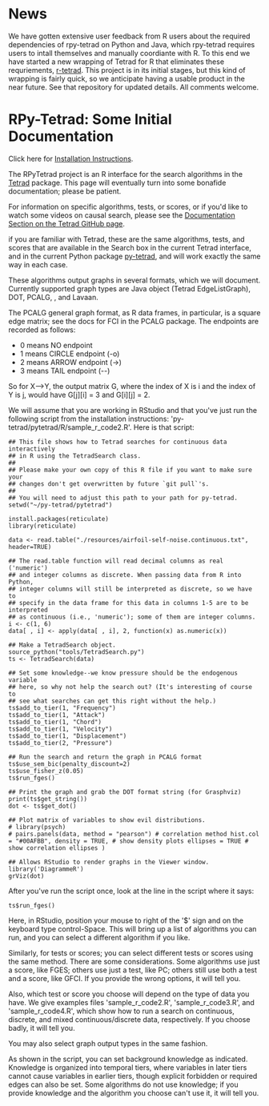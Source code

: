 # News

We have gotten extensive user feedback from R users about the required dependencies of rpy-tetrad on Python and Java, which rpy-tetrad requires users to intall themselves and manually coordiante with R. To this end we have started a new wrapping of Tetrad for R that eliminates these requriements, [r-tetrad](https://github.com/cmu-phil/r-tetrad). This project is in its initial stages, but this kind of wrapping is fairly quick, so we anticipate having a usable product in the near future. See that repository for updated details. All comments welcome.

# RPy-Tetrad: Some Initial Documentation

Click here for [Installation Instructions](https://github.com/cmu-phil/py-tetrad/blob/main/pytetrad/R/INSTALLATION.md).

The RPyTetrad project is an R interface for the search algorithms in the [Tetrad](https://github.com/cmu-phil/tetrad) package. This page will eventually turn into some bonafide documentation; please be patient. 

For information on specific algorithms, tests, or scores, or if you'd like to watch some videos on causal search, please see the [Documentation Section on the Tetrad GitHub page](https://github.com/cmu-phil/tetrad#documentation). 

if you are familiar with Tetrad, these are the same algorithms, tests, and scores that are available in the Search box in the current Tetrad interface, and in the current Python package [py-tetrad](https://github.com/cmu-phil/py-tetrad), and will work exactly the same way in each case.

These algorithms output graphs in several formats, which we will document. Currently supported graph types are Java object (Tetrad EdgeListGraph), DOT, PCALG, , and Lavaan.

The PCALG general graph format, as R data frames, in particular, is a square edge matrix; see the docs for FCI in the PCALG package. The endpoints are recorded as follows:

* 0 means NO endpoint
* 1 means CIRCLE endpoint (-o)
* 2 means ARROW endpoint (->)
* 3 means TAIL endpoint (--)

So for X-->Y, the output matrix G, where the index of X is i and the index of Y is j, would have G[j][i] = 3 and G[i][j] = 2.

We will assume that you are working in RStudio and that you've just run the following script from the installation instructions: 'py-tetrad/pytetrad/R/sample_r_code2.R'. Here is that script:
```
## This file shows how to Tetrad searches for continuous data interactively 
## in R using the TetradSearch class.
##
## Please make your own copy of this R file if you want to make sure your
## changes don't get overwritten by future `git pull`'s.
##
## You will need to adjust this path to your path for py-tetrad.
setwd("~/py-tetrad/pytetrad")

install.packages(reticulate)
library(reticulate)

data <- read.table("./resources/airfoil-self-noise.continuous.txt", header=TRUE)

## The read.table function will read decimal columns as real ('numeric')
## and integer columns as discrete. When passing data from R into Python,
## integer columns will still be interpreted as discrete, so we have to
## specify in the data frame for this data in columns 1-5 are to be interpreted
## as continuous (i.e., 'numeric'); some of them are integer columns.
i <- c(1, 6)
data[ , i] <- apply(data[ , i], 2, function(x) as.numeric(x))

## Make a TetradSearch object.
source_python("tools/TetradSearch.py")
ts <- TetradSearch(data)

## Set some knowledge--we know pressure should be the endogenous variable
## here, so why not help the search out? (It's interesting of course to
## see what searches can get this right without the help.)
ts$add_to_tier(1, "Frequency")
ts$add_to_tier(1, "Attack")
ts$add_to_tier(1, "Chord")
ts$add_to_tier(1, "Velocity")
ts$add_to_tier(1, "Displacement")
ts$add_to_tier(2, "Pressure")

## Run the search and return the graph in PCALG format
ts$use_sem_bic(penalty_discount=2)
ts$use_fisher_z(0.05)
ts$run_fges()

## Print the graph and grab the DOT format string (for Grasphviz)
print(ts$get_string())
dot <- ts$get_dot()

## Plot matrix of variables to show evil distributions.
# library(psych)
# pairs.panels(data, method = "pearson") # correlation method hist.col = "#00AFBB", density = TRUE, # show density plots ellipses = TRUE # show correlation ellipses )

## Allows RStudio to render graphs in the Viewer window.
library('DiagrammeR')
grViz(dot)
```
After you've run the script once, look at the line in the script where it says:
```
ts$run_fges()
```
Here, in RStudio, position your mouse to right of the '$' sign and on the keyboard type control-Space. This will bring up a list of algorithms you can run, and you can select a different algorithm if you like. 

Similarly, for tests or scores; you can select different tests or scores using the same method. There are some considerations. Some algorithms use just a score, like FGES; others use just a test, like PC; others still use both a test and a score, like GFCI. If you provide the wrong options, it will tell you.

Also, which test or score you choose will depend on the type of data you have. We give examples files 'sample_r_code2.R', 'sample_r_code3.R', and 'sample_r_code4.R', which show how to run a search on continuous, discrete, and mixed continuous/discrete data, respectively. If you choose badly, it will tell you.

You may also select graph output types in the same fashion.

As shown in the script, you can set background knowledge as indicated. Knowledge is organized into temporal tiers, where variables in later tiers cannot cause variables in earlier tiers, though explicit forbidden or required edges can also be set. Some algorithms do not use knowledge; if you provide knowledge and the algorithm you choose can't use it, it will tell you.


